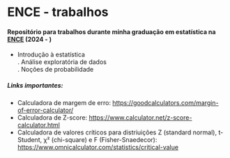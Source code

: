 # ENCE - trabalhos
#### Repositório para trabalhos durante minha graduação em estatística na [ENCE](https://ence.ibge.gov.br/) (2024 - ) <br>

- Introdução à estatística <br>
  . Análise exploratória de dados <br>
  . Noções de probabilidade <br>

##### Links importantes: <br>

- Calculadora de margem de erro: https://goodcalculators.com/margin-of-error-calculator/ <br>
- Calculadora de Z-score: https://www.calculator.net/z-score-calculator.html <br>
- Calculadora de valores críticos para distriuições Z (standard normal), t-Student, χ² (chi-square) e F (Fisher-Snaedecor): https://www.omnicalculator.com/statistics/critical-value

